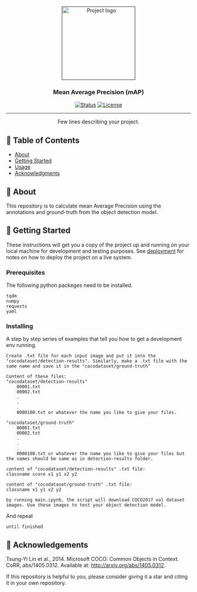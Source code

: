 <p align="center">
  <a href="" rel="noopener">
 <img width=200px height=200px src="https://techpilot.ai/wp-content/uploads/2023/06/Open-Source-AI.jpg" alt="Project logo"></a>
</p>

<h3 align="center">Mean Average Precision (mAP)</h3>

<div align="center">

[![Status](https://img.shields.io/badge/status-active-success.svg)]()
[![License](https://img.shields.io/badge/license-MIT-blue.svg)](/LICENSE)

</div>

---

<p align="center"> Few lines describing your project.
    <br> 
</p>

## 📝 Table of Contents

- [About](#about)
- [Getting Started](#getting_started)
- [Usage](#usage)
- [Acknowledgments](#acknowledgement)

## 🧐 About <a name = "about"></a>

This repository is to calculate mean Average Precision using the annotations and ground-truth from the object detection model. 

## 🏁 Getting Started <a name = "getting_started"></a>

These instructions will get you a copy of the project up and running on your local machine for development and testing purposes. See [deployment](#deployment) for notes on how to deploy the project on a live system.

### Prerequisites

The following python packeges need to be installed.
```
tqdm
numpy
requests
yaml
```

### Installing

A step by step series of examples that tell you how to get a development env running.
```
Create .txt file for each input image and put it into the "cocodataset/detection-results". Similarly, make a .txt file with the same name and save it in the "cocodataset/ground-truth"

Content of these files:
"cocodataset/detection-results"
    00001.txt
    00002.txt
    .
    .
    .
    0000100.txt or whatever the name you like to give your files.

"cocodataset/ground-truth"
    00001.txt
    00002.txt
    .
    .
    .
    0000100.txt or whatever the name you like to give your files but the names should be same as in detection-results folder.
```

```
content of "cocodataset/detection-results" .txt file:
classname score x1 y1 x2 y2

content of "cocodataset/ground-truth" .txt file:
classname x1 y1 x2 y2

by running main.ipynb, the script will download COCO2017 val dataset images. Use these images to test your object detection model.
```

And repeat

```
until finished
```


## 🎉 Acknowledgements <a name = "acknowledgement"></a>

Tsung-Yi Lin et al., 2014. Microsoft COCO: Common Objects in Context. CoRR, abs/1405.0312. Available at: http://arxiv.org/abs/1405.0312.

If this repository is helpful to you, please consider giving it a star and citing it in your own repository.
